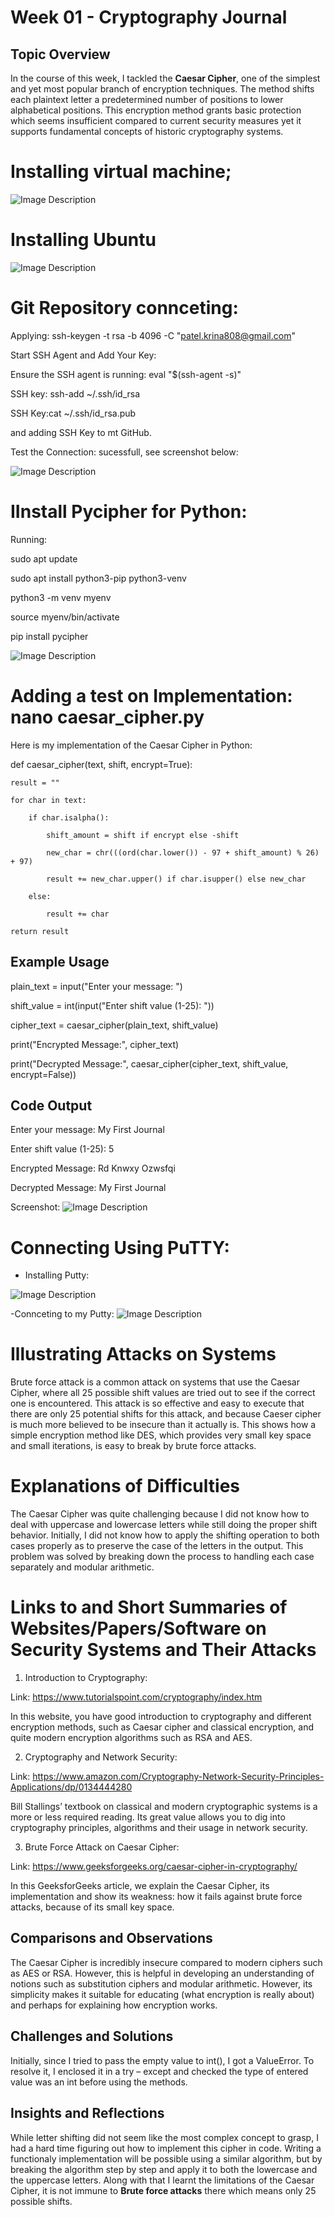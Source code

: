 # Week 01 - Cryptography Journal


## Topic Overview
In the course of this week, I tackled the **Caesar Cipher**, one of the simplest and yet most popular branch of encryption techniques. The method shifts each plaintext letter a predetermined number of positions to lower alphabetical positions. This encryption method grants basic protection which seems insufficient compared to current security measures yet it supports fundamental concepts of historic cryptography systems.
# Installing virtual machine; 

![Image Description](./images/1.png)

# Installing Ubuntu
![Image Description](./images/2.png)

# Git Repository  connceting: 
Applying: ssh-keygen -t rsa -b 4096 -C "patel.krina808@gmail.com"

Start SSH Agent and Add Your Key:

Ensure the SSH agent is running:  eval "$(ssh-agent -s)"

SSH key: ssh-add ~/.ssh/id_rsa

SSH Key:cat ~/.ssh/id_rsa.pub

and adding  SSH Key to mt GitHub.

Test the Connection: sucessfull, see screenshot below: 

![Image Description](./images/3.png)

# IInstall Pycipher for Python: 
Running:

sudo apt update

sudo apt install python3-pip python3-venv

python3 -m venv myenv

source myenv/bin/activate

pip install pycipher


![Image Description](./images/4.png)

# Adding a test on  Implementation: nano caesar_cipher.py
Here is my implementation of the Caesar Cipher in Python:

def caesar_cipher(text, shift, encrypt=True):

    result = ""
    
    for char in text:
    
        if char.isalpha():
        
            shift_amount = shift if encrypt else -shift
            
            new_char = chr(((ord(char.lower()) - 97 + shift_amount) % 26) + 97)
            
            result += new_char.upper() if char.isupper() else new_char
            
        else:
        
            result += char
            
    return result

## Example Usage
plain_text = input("Enter your message: ")

shift_value = int(input("Enter shift value (1-25): "))

cipher_text = caesar_cipher(plain_text, shift_value)

print("Encrypted Message:", cipher_text)

print("Decrypted Message:", caesar_cipher(cipher_text, shift_value, encrypt=False))

## Code Output

Enter your message: My First Journal

Enter shift value (1-25): 5

Encrypted Message: Rd Knwxy Ozwsfqi

Decrypted Message: My First Journal

Screenshot: 
![Image Description](./images/week01_screenshot.png)

# Connecting Using PuTTY: 
- Installing Putty: 

![Image Description](./images/5.png)

-Connceting to my Putty: 
![Image Description](./images/6.png)


# Illustrating Attacks on Systems
Brute force attack is a common attack on systems that use the Caesar Cipher, where all 25 possible shift values are tried out to see if the correct one is encountered. This attack is so effective and easy to execute that there are only 25 potential shifts for this attack, and because Caeser cipher is much more believed to be insecure than it actually is. This shows how a simple encryption method like DES, which provides very small key space and small iterations, is easy to break by brute force attacks.

# Explanations of Difficulties
The Caesar Cipher was quite challenging because I did not know how to deal with uppercase and lowercase letters while still doing the proper shift behavior. Initially, I did not know how to apply the shifting operation to both cases properly as to preserve the case of the letters in the output. This problem was solved by breaking down the process to handling each case separately and modular arithmetic.


# Links to and Short Summaries of Websites/Papers/Software on Security Systems and Their Attacks

1. Introduction to Cryptography:

Link: https://www.tutorialspoint.com/cryptography/index.htm

In this website, you have good introduction to cryptography and different encryption methods, such as Caesar cipher and classical encryption, and quite modern encryption algorithms such as RSA and AES.

2. Cryptography and Network Security:

Link: https://www.amazon.com/Cryptography-Network-Security-Principles-Applications/dp/0134444280

Bill Stallings’ textbook on classical and modern cryptographic systems is a more or less required reading. Its great value allows you to dig into cryptography principles, algorithms and their usage in network security.

3. Brute Force Attack on Caesar Cipher:

Link: https://www.geeksforgeeks.org/caesar-cipher-in-cryptography/

In this GeeksforGeeks article, we explain the Caesar Cipher, its implementation and show its weakness: how it fails against brute force attacks, because of its small key space.
## Comparisons and Observations
The Caesar Cipher is incredibly insecure compared to modern ciphers such as AES or RSA. However, this is helpful in developing an understanding of notions such as substitution ciphers and modular arithmetic. However, its simplicity makes it suitable for educating (what encryption is really about) and perhaps for explaining how encryption works.
## Challenges and Solutions
Initially, since I tried to pass the empty value to int(), I got a ValueError. To resolve it, I enclosed it in a try – except and checked the type of entered value was an int before using the methods.

## Insights and Reflections
While letter shifting did not seem like the most complex concept to grasp, I had a hard time figuring out how to implement this cipher in code. Writing a functionaly implementation will be possible using a similar algorithm, but by breaking the algorithm step by step and apply it to both the lowercase and the uppercase letters. Along with that I learnt the limitations of the Caesar Cipher, it is not immune to **Brute force attacks** there which means only 25 possible shifts.


